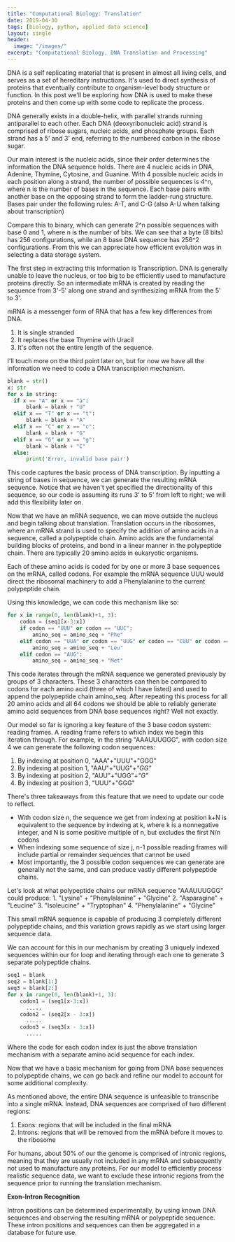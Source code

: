 ```yaml
---
title: "Computational Biology: Translation"
date: 2019-04-30
tags: [biology, python, applied data science]
layout: single
header:
  image: "/images/"
excerpt: "Computational Biology, DNA Translation and Processing"
---
```



DNA is a self replicating material that is present in almost all living cells, and serves as a set of hereditary instructions. It's used to direct synthesis of proteins that eventually contribute to organism-level body structure or function. In this post we'll be exploring how DNA is used to make these proteins and then come up with some code to replicate the process.

DNA generally exists in a double-helix, with parallel strands running antiparallel to each other. Each DNA (deoxyribonucleic acid) strand is comprised of ribose sugars, nucleic acids, and phosphate groups. Each strand has a 5' and 3' end, referring to the numbered carbon in the ribose sugar.

Our main interest is the nucleic acids, since their order determines the information the DNA sequence holds. There are 4 nucleic acids in DNA, Adenine, Thymine, Cytosine, and Guanine. With 4 possible nucleic acids in each position along a strand, the number of possible sequences is 4^n, where n is the number of bases in the sequence. Each base pairs with another base on the opposing strand to form the ladder-rung structure. Bases pair under the following rules: A-T, and C-G (also A-U when talking about transcription)

Compare this to binary, which can generate 2^n possible sequences with base 0 and 1, where n is the number of bits. We can see that a byte (8 bits) has 256 configurations, while an 8 base DNA sequence has 256^2 configurations. From this we can appreciate how efficient evolution was in selecting a data storage system.

The first step in extracting this information is Transcription. DNA is generally unable to leave the nucleus, or too big to be efficiently used to manufacture proteins directly. So an intermediate mRNA is created by reading the sequence from 3'-5' along one strand and synthesizing mRNA from the 5' to 3'.

mRNA is a messenger form of RNA that has a few key differences from DNA.
1. It is single stranded
2. It replaces the base Thymine with Uracil
3. It's often not the entire length of the sequence.

I'll touch more on the third point later on, but for now we have all the information we need to code a DNA transcription mechanism.

```python
blank = str()
x: str
for x in string:
  if x == "A" or x == "a":
      blank = blank + "U"
  elif x == "T" or x == "t":
      blank = blank + "A"
  elif x == "C" or x == "c":
      blank = blank + "G"
  elif x == "G" or x == "g":
      blank = blank + "C"
  else:
      print('Error, invalid base pair')
```

This code captures the basic process of DNA transcription. By inputting a string of bases in sequence, we can generate the resulting mRNA sequence. Notice that we haven't yet specified the directionality of this sequence, so our code is assuming its runs 3' to 5' from left to right; we will add this flexibility later on.

Now that we have an mRNA sequence, we can move outside the nucleus and begin talking about translation. Translation occurs in the ribosomes, where an mRNA strand is used to specify the addition of amino acids in a sequence, called a polypeptide chain. Amino acids are the fundamental building blocks of proteins, and bond in a linear manner in the polypeptide chain. There are typically 20 amino acids in eukaryotic organisms.

Each of these amino acids is coded for by one or more 3 base sequences on the mRNA, called codons. For example the mRNA sequence UUU would direct the ribosomal machinery to add a Phenylalanine to the current polypeptide chain.

Using this knowledge, we can code this mechanism like so:

```python
for x in range(0, len(blank)+1, 3):
    codon = (seq1[x-3:x])
    if codon == "UUU" or codon == "UUC":
        amino_seq = amino_seq + "Phe"
    elif codon == "UUA" or codon == "UUG" or codon == "CUU" or codon == "CUC" or codon == "CUA" or codon == "CUG":
        amino_seq = amino_seq + "Leu"
    elif codon == "AUG":
        amino_seq = amino_seq + "Met"
```

This code iterates through the mRNA sequence we generated previously by groups of 3 characters. These 3 characters can then be compared to codons for each amino acid (three of which I have listed) and used to append the polypeptide chain amino_seq. After repeating this process for all 20 amino acids and all 64 codons we should be able to reliably generate amino acid sequences from DNA base sequences right? Well not exactly.

Our model so far is ignoring a key feature of the 3 base codon system: reading frames. A reading frame refers to which index we begin this iteration through. For example, in the string "AAAUUUGGG", with codon size 4 we can generate the following codon sequences:
1. By indexing at position 0, "AAA"+"UUU"+"GGG"
2. By indexing at position 1, "AAU"+"UUG"+*"GG"*
3. By indexing at position 2, "AUU"+"UGG"+*"G"*
4. By indexing at position 3, "UUU"+"GGG"

There's three takeaways from this feature that we need to update our code to reflect.
* With codon size n, the sequence we get from indexing at position k+N is equivalent to the sequence by indexing at k, where k is a nonnegative integer, and N is some positive multiple of n, but excludes the first N/n codons
* When indexing some sequence of size j, n-1 possible reading frames will include partial or remainder sequences that cannot be used
* Most importantly, the 3 possible codon sequences we can generate are generally not the same, and can produce vastly different polypeptide chains.

Let's look at what polypeptide chains our mRNA sequence "AAAUUUGGG" could produce:
    1. "Lysine" + "Phenylalanine" + "Glycine"
    2. "Asparagine" + "Leucine"
    3. "Isoleucine" + "Tryptophan"
    4. "Phenylalanine" + "Glycine"

This small mRNA sequence is capable of producing 3 completely different polypeptide chains, and this variation grows rapidly as we start using larger sequence data.

We can account for this in our mechanism by creating 3 uniquely indexed sequences within our for loop and iterating through each one to generate 3 separate polypeptide chains.

```python
seq1 = blank
seq2 = blank[1:]
seq3 = blank[2:]
for x in range(0, len(blank)+1, 3):
    codon1 = (seq1[x-3:x])
      .....
    codon2 = (seq2[x - 3:x])
      .....
    codon3 = (seq3[x - 3:x])
      .....
```

Where the code for each codon index is just the above translation mechanism with a separate amino acid sequence for each index.

Now that we have a basic mechanism for going from DNA base sequences to polypeptide chains, we can go back and refine our model to account for some additional complexity.

As mentioned above, the entire DNA sequence is unfeasible to transcribe into a single mRNA. Instead, DNA sequences are comprised of two different regions:
1. Exons: regions that will be included in the final mRNA
2. Introns: regions that will be removed from the mRNA before it moves to the ribosome

For humans, about 50% of our the genome is comprised of intronic regions, meaning that they are usually not included in any mRNA and subsequently not used to manufacture any proteins. For our model to efficiently process realistic sequence data, we want to exclude these intronic regions from the sequence prior to running the translation mechanism.

**Exon-Intron Recognition**

Intron positions can be determined experimentally, by using known DNA sequences and observing the resulting mRNA or polypeptide sequence. These intron positions and sequences can then be aggregated in a database for future use.
